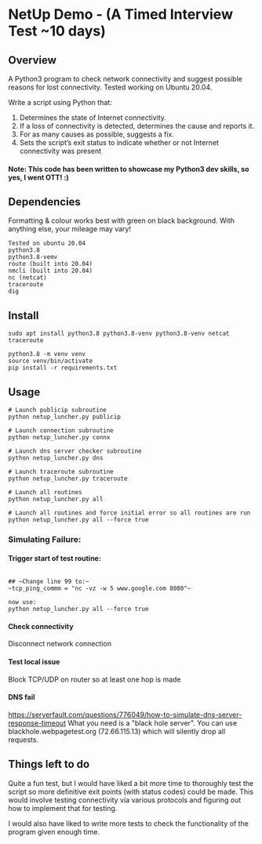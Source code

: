 # NetUp Demo - (A Timed Interview Test ~10 days)

## Overview

A Python3 program to check network connectivity and suggest possible reasons for lost connectivity. Tested working on Ubuntu 20.04.

Write a script using Python that:
1. Determines the state of Internet connectivity.
2. If a loss of connectivity is detected, determines the cause and reports it.
3. For as many causes as possible, suggests a fix.
4. Sets the script’s exit status to indicate whether or not Internet connectivity was present

#### Note: This code has been written to showcase my Python3 dev skills, so yes, I went OTT! :)

## Dependencies

Formatting & colour works best with green on black background. With anything else, your mileage may vary!

```
Tested on ubuntu 20.04
python3.8
python3.8-vemv
route (built into 20.04)
nmcli (built into 20.04)
nc (netcat)
traceroute
dig
```

## Install
```
sudo apt install python3.8 python3.8-venv python3.8-venv netcat traceroute
```

```
python3.8 -m venv venv
source venv/bin/activate
pip install -r requirements.txt
```

## Usage

```
# Launch publicip subroutine
python netup_luncher.py publicip

# Launch connection subroutine
python netup_luncher.py connx

# Launch dns server checker subroutine
python netup_luncher.py dns

# Launch traceroute subroutine
python netup_luncher.py traceroute

# Launch all routines
python netup_luncher.py all

# Launch all routines and force initial error so all routines are run
python netup_luncher.py all --force true

```

### Simulating Failure:

#### Trigger start of test routine:

```

## ~Change line 99 to:~
~tcp_ping_commm = "nc -vz -w 5 www.google.com 8080"~

now use:
python netup_luncher.py all --force true
```

#### Check connectivity
Disconnect network connection

#### Test local issue
Block TCP/UDP on router so at least one hop is made

#### DNS fail
https://serverfault.com/questions/776049/how-to-simulate-dns-server-response-timeout
What you need is a "black hole server". You can use blackhole.webpagetest.org (72.66.115.13) which will silently drop all requests.


## Things left to do
Quite a fun test, but I would have liked a bit more time to thoroughly test the script so more definitive exit points (with status codes) could be made. This would involve testing connectivity via various protocols and figuring out how to implement that for testing.

I would also have liked to write more tests to check the functionality of the program given enough time.